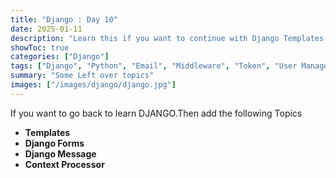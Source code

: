 ```yaml
---
title: "Django : Day 10"
date: 2025-01-11
description: "Learn this if you want to continue with Django Templates based website"
showToc: true
categories: ["Django"]
tags: ["Django", "Python", "Email", "Middleware", "Token", "User Management", "Backend", "Web Development"]
summary: "Some Left over topics"
images: ["/images/django/django.jpg"]
---
```


If you want to go back to learn DJANGO.Then add the following Topics
- **Templates**
- **Django Forms**
- **Django Message**
- **Context Processor**
